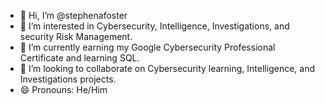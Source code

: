 - 👋 Hi, I’m @stephenafoster
- 👀 I’m interested in Cybersecurity, Intelligence, Investigations, and security Risk Management.
- 🌱 I’m currently earning my Google Cybersecurity Professional Certificate and learning SQL.
- 💞️ I’m looking to collaborate on Cybersecurity learning, Intelligence, and Investigations projects.
- 😄 Pronouns: He/Him

<!---
stephenafoster/stephenafoster is a ✨ special ✨ repository because its `README.md` (this file) appears on your GitHub profile.
You can click the Preview link to take a look at your changes.
--->
